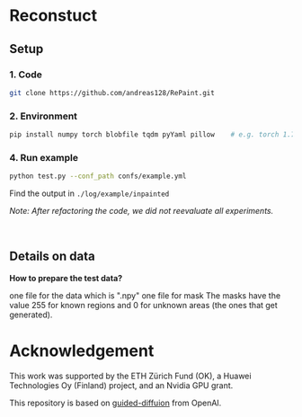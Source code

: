 # Reconstuct

## Setup

### 1. Code

```bash
git clone https://github.com/andreas128/RePaint.git
```

### 2. Environment
```bash
pip install numpy torch blobfile tqdm pyYaml pillow    # e.g. torch 1.7.1+cu110.
```

### 4. Run example
```bash
python test.py --conf_path confs/example.yml
```
Find the output in `./log/example/inpainted`

*Note: After refactoring the code, we did not reevaluate all experiments.*

<br>


## Details on data



**How to prepare the test data?**

one file for the data which is ".npy"
one file for mask
The masks have the value 255 for known regions and 0 for unknown areas (the ones that get generated).





# Acknowledgement

This work was supported by the ETH Zürich Fund (OK), a Huawei Technologies Oy (Finland) project, and an Nvidia GPU grant.

This repository is based on [guided-diffuion](https://github.com/openai/guided-diffusion.git) from OpenAI.
